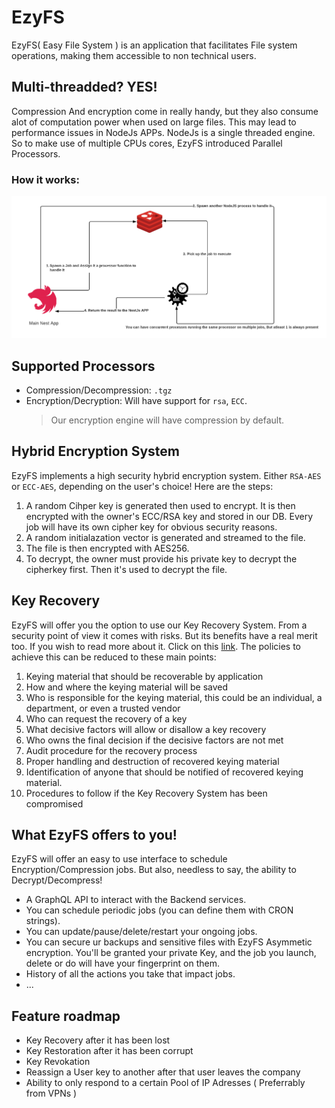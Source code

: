 # EzyFS

EzyFS( Easy File System ) is an application that facilitates File system
operations, making them accessible to non technical users.

## Multi-threadded? YES!

Compression And encryption come in really handy, but they also consume alot of
computation power when used on large files. This may lead to performance issues
in NodeJs APPs. NodeJs is a single threaded engine. So to make use of multiple
CPUs cores, EzyFS introduced Parallel Processors.

### How it works:

![Image](under_the_hood.png)

## Supported Processors

- Compression/Decompression: `.tgz`
- Encryption/Decryption: Will have support for `rsa`, `ECC`.
  > Our encryption engine will have compression by default.

## Hybrid Encryption System

EzyFS implements a high security hybrid encryption system. Either `RSA-AES` or
`ECC-AES`, depending on the user's choice! Here are the steps:

1. A random Cihper key is generated then used to encrypt. It is then encrypted
   with the owner's ECC/RSA key and stored in our DB. Every job will have its
   own cipher key for obvious security reasons.
2. A random initialazation vector is generated and streamed to the file.
3. The file is then encrypted with AES256.
4. To decrypt, the owner must provide his private key to decrypt the cipherkey
   first. Then it's used to decrypt the file.

## Key Recovery

EzyFS will offer you the option to use our Key Recovery System. From a security
point of view it comes with risks. But its benefits have a real merit too. If
you wish to read more about it. Click on this
[link](https://www.giac.org/paper/gsec/4355/encryption-key-recovery/107336). The
policies to achieve this can be reduced to these main points:

1. Keying material that should be recoverable by application
2. How and where the keying material will be saved
3. Who is responsible for the keying material, this could be an individual, a
   department, or even a trusted vendor
4. Who can request the recovery of a key
5. What decisive factors will allow or disallow a key recovery
6. Who owns the final decision if the decisive factors are not met
7. Audit procedure for the recovery process
8. Proper handling and destruction of recovered keying material
9. Identification of anyone that should be notified of recovered keying
   material.
10. Procedures to follow if the Key Recovery System has been compromised

## What EzyFS offers to you!

EzyFS will offer an easy to use interface to schedule Encryption/Compression
jobs. But also, needless to say, the ability to Decrypt/Decompress!

- A GraphQL API to interact with the Backend services.
- You can schedule periodic jobs (you can define them with CRON strings).
- You can update/pause/delete/restart your ongoing jobs.
- You can secure ur backups and sensitive files with EzyFS Asymmetic encryption.
  You'll be granted your private Key, and the job you launch, delete or do will
  have your fingerprint on them.
- History of all the actions you take that impact jobs.
- ...

## Feature roadmap

- Key Recovery after it has been lost
- Key Restoration after it has been corrupt
- Key Revokation
- Reassign a User key to another after that user leaves the company
- Ability to only respond to a certain Pool of IP Adresses ( Preferrably from
  VPNs )
